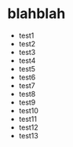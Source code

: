 blahblah
========

* test1
* test2
* test3
* test4
* test5
* test6
* test7
* test8
* test9
* test10
* test11
* test12
* test13
